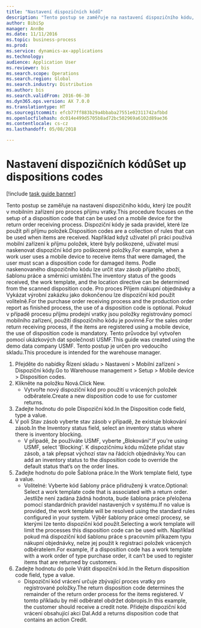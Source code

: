 ```yaml
--- 
title: "Nastavení dispozičních kódů"
description: "Tento postup se zaměřuje na nastavení dispozičního kódu, který lze použít v mobilním zařízení pro proces příjmu vratky."
author: BibiSp
manager: AnnBe
ms.date: 11/11/2016
ms.topic: business-process
ms.prod: 
ms.service: dynamics-ax-applications
ms.technology: 
audience: Application User
ms.reviewer: bis
ms.search.scope: Operations
ms.search.region: Global
ms.search.industry: Distribution
ms.author: bis
ms.search.validFrom: 2016-06-30
ms.dyn365.ops.version: AX 7.0.0
ms.translationtype: HT
ms.sourcegitcommit: efcb77ff883b29a4bbaba27551e02311742afbbd
ms.openlocfilehash: dc014e499d5705b8ad72bc502969a6102d89ae36
ms.contentlocale: cs-cz
ms.lasthandoff: 05/08/2018

---
```

# <a name="set-up-dispositions-codes"></a><span data-ttu-id="d39c2-103">Nastavení dispozičních kódů</span><span class="sxs-lookup"><span data-stu-id="d39c2-103">Set up dispositions codes</span></span>

[!include [task guide banner](../../includes/task-guide-banner.md)]

<span data-ttu-id="d39c2-104">Tento postup se zaměřuje na nastavení dispozičního kódu, který lze použít v mobilním zařízení pro proces příjmu vratky.</span><span class="sxs-lookup"><span data-stu-id="d39c2-104">This procedure focuses on the setup of a disposition code that can be used on a mobile device for the return order receiving process.</span></span> <span data-ttu-id="d39c2-105">Dispoziční kódy je sada pravidel, které lze použít při příjmu položek.</span><span class="sxs-lookup"><span data-stu-id="d39c2-105">Disposition codes are a collection of rules that can be used when items are received.</span></span> <span data-ttu-id="d39c2-106">Například když uživatel při práci používá mobilní zařízení k příjmu položek, které byly poškozené, uživatel musí naskenovat dispoziční kód pro poškozené položky.</span><span class="sxs-lookup"><span data-stu-id="d39c2-106">For example, when a work user uses a mobile device to receive items that were damaged, the user must scan a disposition code for damaged items.</span></span> <span data-ttu-id="d39c2-107">Podle naskenovaného dispozičního kódu lze určit stav zásob přijatého zboží, šablonu práce a směrnici umístění.</span><span class="sxs-lookup"><span data-stu-id="d39c2-107">The inventory status of the goods received, the work template, and the location directive can be determined from the scanned disposition code.</span></span> <span data-ttu-id="d39c2-108">Pro proces Příjem nákupní objednávky a Vykázat výrobní zakázku jako dokončenou lze dispoziční kód použít volitelně.</span><span class="sxs-lookup"><span data-stu-id="d39c2-108">For the purchase order receiving process and the production order report as finished process, the use of a disposition code is optional.</span></span> <span data-ttu-id="d39c2-109">Pokud v případě procesu příjmu prodejní vratky jsou položky registrovány pomocí mobilního zařízení, použití dispozičního kódu je povinné.</span><span class="sxs-lookup"><span data-stu-id="d39c2-109">For the sales order return receiving process, if the items are registered using a mobile device, the use of disposition code is mandatory.</span></span>  <span data-ttu-id="d39c2-110">Tento průvodce byl vytvořen pomocí ukázkových dat společnosti USMF.</span><span class="sxs-lookup"><span data-stu-id="d39c2-110">This guide was created using the demo data company USMF.</span></span> <span data-ttu-id="d39c2-111">Tento postup je určen pro vedoucího skladu.</span><span class="sxs-lookup"><span data-stu-id="d39c2-111">This procedure is intended for the warehouse manager.</span></span> 

1. <span data-ttu-id="d39c2-112">Přejděte do nabídky Řízení skladu > Nastavení > Mobilní zařízení > Dispoziční kódy.</span><span class="sxs-lookup"><span data-stu-id="d39c2-112">Go to Warehouse management > Setup > Mobile device > Disposition codes.</span></span>
2. <span data-ttu-id="d39c2-113">Klikněte na položku Nová.</span><span class="sxs-lookup"><span data-stu-id="d39c2-113">Click New.</span></span>
    * <span data-ttu-id="d39c2-114">Vytvořte nový dispoziční kód pro použití u vrácených položek odběratele.</span><span class="sxs-lookup"><span data-stu-id="d39c2-114">Create a new disposition code to use for customer returns.</span></span>  
3. <span data-ttu-id="d39c2-115">Zadejte hodnotu do pole Dispoziční kód.</span><span class="sxs-lookup"><span data-stu-id="d39c2-115">In the Disposition code field, type a value.</span></span>
4. <span data-ttu-id="d39c2-116">V poli Stav zásob vyberte stav zásob v případě, že existuje blokování zásob.</span><span class="sxs-lookup"><span data-stu-id="d39c2-116">In the Inventory status field, select an inventory status where there is inventory blocking.</span></span>
    * <span data-ttu-id="d39c2-117">V případě, že používáte USMF, vyberte „Blokování“.</span><span class="sxs-lookup"><span data-stu-id="d39c2-117">If you're using USMF, select 'Blocking'.</span></span> <span data-ttu-id="d39c2-118">K dispozičnímu kódu můžete přidat stav zásob, a tak přepsat výchozí stav na řádcích objednávky.</span><span class="sxs-lookup"><span data-stu-id="d39c2-118">You can add an inventory status to the disposition code to override the default status that’s on the order lines.</span></span>  
5. <span data-ttu-id="d39c2-119">Zadejte hodnotu do pole Šablona práce.</span><span class="sxs-lookup"><span data-stu-id="d39c2-119">In the Work template field, type a value.</span></span>
    * <span data-ttu-id="d39c2-120">Volitelné: Vyberte kód šablony práce přidružený k vratce.</span><span class="sxs-lookup"><span data-stu-id="d39c2-120">Optional: Select a work template code that is associated with a return order.</span></span> <span data-ttu-id="d39c2-121">Jestliže není zadána žádná hodnota, bude šablona práce přeložena pomocí standardních pravidel nastavených v systému.</span><span class="sxs-lookup"><span data-stu-id="d39c2-121">If no value is provided, the work template will be resolved using the standard rules configured in your system.</span></span> <span data-ttu-id="d39c2-122">Výběr šablony práce omezí procesy, se kterými lze tento dispoziční kód použít.</span><span class="sxs-lookup"><span data-stu-id="d39c2-122">Selecting a work template will limit the processes this disposition code can be used with.</span></span> <span data-ttu-id="d39c2-123">Například pokud má dispoziční kód šablonu práce s pracovním příkazem typu nákupní objednávky, nelze jej použít k registraci položek vrácených odběratelem.</span><span class="sxs-lookup"><span data-stu-id="d39c2-123">For example, if a disposition code has a work template with a work order of type purchase order, it can’t be used to register items that are returned by customers.</span></span>  
6. <span data-ttu-id="d39c2-124">Zadejte hodnotu do pole Vrátit dispoziční kód.</span><span class="sxs-lookup"><span data-stu-id="d39c2-124">In the Return disposition code field, type a value.</span></span>
    * <span data-ttu-id="d39c2-125">Dispoziční kód vrácení určuje zbývající proces vratky pro registrované položky.</span><span class="sxs-lookup"><span data-stu-id="d39c2-125">The return disposition code determines the remainder of the return order process for the items registered.</span></span> <span data-ttu-id="d39c2-126">V tomto příkladu by měl odběratel obdržet dobropis.</span><span class="sxs-lookup"><span data-stu-id="d39c2-126">In this example, the customer should receive a credit note.</span></span> <span data-ttu-id="d39c2-127">Přidejte dispoziční kód vrácení obsahující akci Dal.</span><span class="sxs-lookup"><span data-stu-id="d39c2-127">Add a returns disposition code that contains an action Credit.</span></span>  


